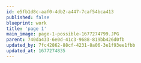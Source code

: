 ```yaml
---
id: e5fb1d8c-aaf0-4db2-a447-7caf54bca413
published: false
blueprint: work
title: 'page 1'
main_image: page-1-possible-1677274799.JPG
parent: 740da433-6e0d-41c3-9688-819bb426d0fb
updated_by: 7fc42862-88cf-4231-8a06-3e1f93ee1fbb
updated_at: 1677274835
---
```

